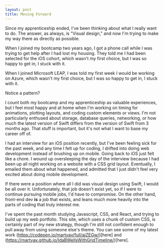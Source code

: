 ```yaml
---
layout: post
title: Moving Forward
---
```


Since my apprenticeship ended, I've been thinking about what I really want to do. The answer, as always, is "Visual design," and now I'm trying to make my way there as directly as possible.

When I joined my bootcamp two years ago, I got a phone call while I was trying to get help after I had lost my housing. They told me I had been selected for the iOS cohort, which wasn't my first choice, but I was so happy to get in, I stuck with it. 

When I joined Microsoft LEAP, I was told my first week I would be working on Azure, which wasn't my first choice, but I was so happy to get in, I stuck with it. 

Notice a pattern?

I count both my bootcamp and my apprenticeship as valuable experiences, but I feel most happy and at home when I'm working on timing for  animations, plotting layouts, and coding custom elements or views. I'm not particularly enthused about storage, database queries, networking, or how much the latest version of Swift differs from the version of Swift from 3 months ago. That stuff is important, but it's not what I want to base my career off of.

I had an interview for an iOS position recently, but I've been feeling sick for the past week, and any time I felt up for coding, I drifted into doing web development instead of brushing up on mobile. Going back to iOS just felt like a chore. I wound up oversleeping the day of the interview because I had been up all night working on a website with a CSS grid layout. Eventually, I emailed them about what happened, and admitted that I just didn't feel very excited about doing mobile development.

If there were a position where all I did was visual design using Swift, I would be all over it. Unfortunately, that job doesn't exist yet, so if I were to continue pursuing mobile jobs, I'd have to compromise. On the other hand, front-end dev **is** a job that exists, and leans much more heavily into the parts of coding that truly interest me.

I've spent the past month studying Javascript, CSS, and React, and trying to build up my web portfolio. This site, which uses a chunk of custom CSS, is certainly part of my new strategy, though I'm still not confident enough to pull away from using someone else's theme. You can see some of my latest work (https://codepen.io/martyav/full/ajZEGw/)[here] and (https://martyav.github.io/IdaBWellsWithGridTimeline/)[here]. 
